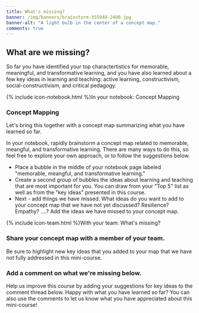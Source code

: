 ```yaml
---
title: What's missing?
banner: /img/banners/brainstorm-355948-2400.jpg
banner-alt: "A light bulb in the center of a concept map."
comments: true
---
```

## What are we missing?
<!-- todo: consider - topic mapping activity - questions - some integrative activity that brings together top 5 with key ideas and asks - what is missing? -->

So far you have identified your top charactertistics for memorable, meaningful, and transformative learning, and you have also learned about a few key ideas in learning and teaching: active learning, constructivism, social-constructivism, and critical pedagogy.

<div class="card my-5 shadow-sm">
  <div class="card-header">
    <span><a id="concept-mapping"></a>{% include icon-notebook.html %}In your notebook: Concept Mapping</span>
  </div>
  <div class="card-body">
    <h3 class="card-title">Concept Mapping</h3>
    <p class="card-text">Let's bring this together with a concept map summarizing what you have learned so far.</p>
    <p>In your notebook, rapidly brainstorm a concept map related to memorable, meangful, and transformative learning. There are many ways to do this, so feel free to explore your own approach, or to follow the suggestions below.</p>
    <ul>
        <li>Place a bubble in the middle of your notebook page labeled "memorable, meangful, and transformative learning."</li>
        <li>Create a second group of bubbles the ideas about learning and teaching that are most important for you. You can draw from your "Top 5" list as well as from the "key ideas" presented in this course.</li>
        <li>Next - add things we have missed. What ideas do you want to add to your concept map that we have not yet discussed? Resilience? Empathy? ....? Add the ideas we have missed to your concept map.</li>
    </ul>
  </div>
</div>

<!-- todo:: The final product might look something like this: {% include placeholder.html %} -->

<div class="card my-5 shadow-sm">
  <div class="card-header">
    <span><a id="what-is-missing"></a>{% include icon-team.html %}With your team: What's missing?</span>
  </div>
  <div class="card-body">
    <h3 class="card-title">Share your concept map with a member of your team.</h3>
    <p class="card-text">Be sure to highlight new key ideas that you added to your map that we have not fully addressed in this mini-course.</p>
    <h3>Add a comment on what we're missing below.</h3>
    <p>Help us improve this course by adding your suggestions for key ideas to the comment thread below. Happy with what you have learned so far? You can also use the comments to let us know what you have appreciated about this mini-course!</p>
    <!--
    <ul>
        <li>An optional list of steps</li>
        <li>or questions</li>
        <li>to work on.</li>
    </ul>
    <div class="card-footer">
        <h4>Tips</h4>
        <ul>
            <li>An optional list</li>
            <li>of helpful tips</li>
        </ul>
    </div>
    -->
  </div>
</div>
